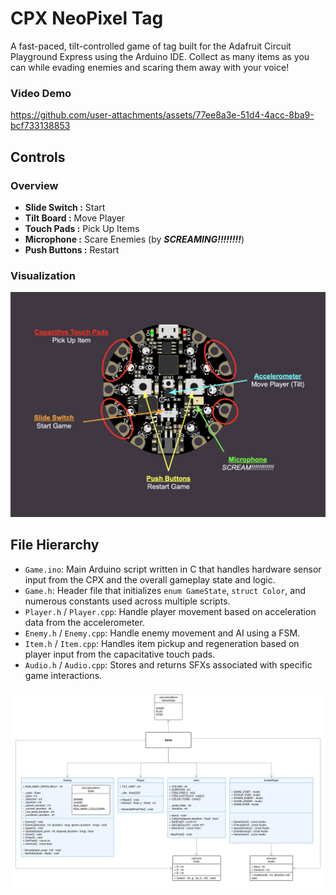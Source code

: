 # CPX NeoPixel Tag
A fast-paced, tilt-controlled game of tag built for the Adafruit Circuit Playground Express using the Arduino IDE. Collect as many items as you can while evading enemies and scaring them away with your voice!

### Video Demo

https://github.com/user-attachments/assets/77ee8a3e-51d4-4acc-8ba9-bcf733138853

## Controls
### Overview
- <b>Slide Switch :</b> Start
- <b>Tilt Board :</b> Move Player
- <b>Touch Pads :</b> Pick Up Items
- <b>Microphone :</b> Scare Enemies (by <b><i>SCREAMING!!!!!!!!</i></b>)
- <b>Push Buttons :</b> Restart

### Visualization
<img src="Controls.png" alt="" />

## File Hierarchy
- `Game.ino`: Main Arduino script written in C that handles hardware sensor input from the CPX and the overall gameplay state and logic.
- `Game.h`: Header file that initializes `enum GameState`, `struct Color`, and numerous constants used across multiple scripts.
- `Player.h` / `Player.cpp`: Handle player movement based on acceleration data from the accelerometer.
- `Enemy.h` / `Enemy.cpp`: Handle enemy movement and AI using a FSM.
- `Item.h` / `Item.cpp`: Handles item pickup and regeneration based on player input from the capacitative touch pads.
- `Audio.h` / `Audio.cpp`: Stores and returns SFXs associated with specific game interactions.

<a href="https://lucid.app/lucidchart/d9d0fb06-87ba-4da9-8b41-c63ae2234aa7/edit?viewport_loc=-1940%2C-2184%2C3028%2C2612%2C0_0&invitationId=inv_ce79e4ad-e6a7-4859-9c5c-a2cf11087566)" target="_blank">
  <img src="ArchitectureDiagram.jpeg" alt=""/>
</a>
